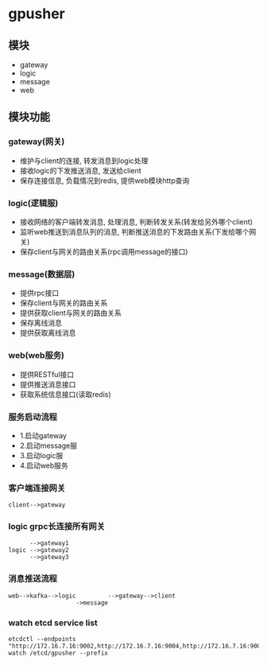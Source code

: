 # gpusher

## 模块
- gateway
- logic
- message
- web

## 模块功能
### gateway(网关)
- 维护与client的连接, 转发消息到logic处理
- 接收logic的下发推送消息, 发送给client
- 保存连接信息, 负载情况到redis, 提供web模块http查询

### logic(逻辑服)
- 接收网络的客户端转发消息, 处理消息, 判断转发关系(转发给另外哪个client)
- 监听web推送到消息队列的消息, 判断推送消息的下发路由关系(下发给哪个网关)
- 保存client与网关的路由关系(rpc调用message的接口) 

### message(数据层)
- 提供rpc接口
- 保存client与网关的路由关系
- 提供获取client与网关的路由关系
- 保存离线消息
- 提供获取离线消息

### web(web服务)
- 提供RESTful接口
- 提供推送消息接口
- 获取系统信息接口(读取redis)


### 服务启动流程
- 1.启动gateway
- 2.启动message服
- 3.启动logic服
- 4.启动web服务


### 客户端连接网关
    client-->gateway


### logic grpc长连接所有网关
          -->gateway1
    logic -->gateway2
          -->gateway3


### 消息推送流程
    web-->kafka-->logic         -->gateway-->client
                       ->message
     
     
### watch etcd service list
                 
    etcdctl --endpoints "http://172.16.7.16:9002,http://172.16.7.16:9004,http://172.16.7.16:9006" watch /etcd/gpusher --prefix









